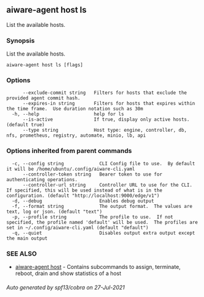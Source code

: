 ## aiware-agent host ls

List the available hosts.

### Synopsis

List the available hosts.

```
aiware-agent host ls [flags]
```

### Options

```
      --exclude-commit string   Filters for hosts that exclude the provided agent commit hash.
      --expires-in string       Filters for hosts that expires within the time frame.  Use duration notation such as 30m
  -h, --help                    help for ls
      --is-active               If true, display only active hosts. (default true)
      --type string             Host type: engine, controller, db, nfs, prometheus, registry, automate, minio, lb, api
```

### Options inherited from parent commands

```
  -c, --config string             CLI Config file to use.  By default it will be /home/ubuntu/.config/aiware-cli.yaml
      --controller-token string   Bearer token to use for authenticating operations.
      --controller-url string     Controller URL to use for the CLI.  If specified, this will be used instead of what is in the configuration. (default "http://localhost:9000/edge/v1")
  -d, --debug                     Enables debug output
  -f, --format string             The output format.  The values are text, log or json. (default "text")
  -p, --profile string            The profile to use.  If not specified, the profile named 'default' will be used.  The profiles are set in ~/.config/aiware-cli.yaml (default "default")
  -q, --quiet                     Disables output extra output except the main output
```

### SEE ALSO

* [aiware-agent host](/cli/aiware-agent_host.md)	 - Contains subcommands to assign, terminate, reboot, drain and show statistics of a host

###### Auto generated by spf13/cobra on 27-Jul-2021
